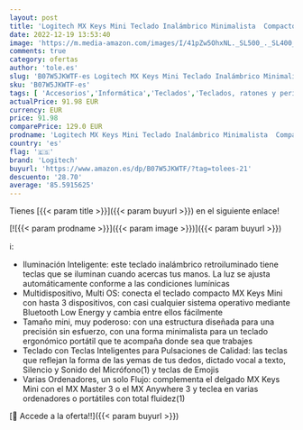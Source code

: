 ```yaml
---
layout: post
title: 'Logitech MX Keys Mini Teclado Inalámbrico Minimalista  Compacto  Bluetooth  Retroiluminado  USB-C  Compatible con Apple macOS  iOS  Windows  Linux  Android  de Metal  Color Grafite'
date: 2022-12-19 13:53:40
image: 'https://m.media-amazon.com/images/I/41pZw5OhxNL._SL500_._SL400_.jpg'
comments: true
category: ofertas
author: 'tole.es'
slug: 'B07W5JKWTF-es Logitech MX Keys Mini Teclado Inalámbrico Minimalista...'
sku: 'B07W5JKWTF-es'
tags: [ 'Accesorios','Informática','Teclados','Teclados, ratones y periféricos de entrada','apple','logitech','🇪🇸', ]
actualPrice: 91.98 EUR
currency: EUR
price: 91.98
comparePrice: 129.0 EUR
prodname: 'Logitech MX Keys Mini Teclado Inalámbrico Minimalista  Compacto  Bluetooth  Retroiluminado  USB-C  Compatible con Apple macOS  iOS  Windows  Linux  Android  de Metal  Color Grafite'
country: 'es'
flag: '🇪🇸'
brand: 'Logitech'
buyurl: 'https://www.amazon.es/dp/B07W5JKWTF/?tag=tolees-21'
descuento: '28.70'
average: '85.5915625'
---
```


Tienes [{{< param title >}}]({{< param buyurl >}}) en el siguiente enlace!

[![{{< param prodname >}}]({{< param image >}})]({{< param buyurl >}})

ℹ️:

- Iluminación Inteligente: este teclado inalámbrico retroiluminado tiene teclas que se iluminan cuando acercas tus manos. La luz se ajusta automáticamente conforme a las condiciones lumínicas
- Multidispositivo, Multi OS: conecta el teclado compacto MX Keys Mini con hasta 3 dispositivos, con casi cualquier sistema operativo mediante Bluetooth Low Energy y cambia entre ellos fácilmente
- Tamaño mini, muy poderoso: con una estructura diseñada para una precisión sin esfuerzo, con una forma minimalista para un teclado ergonómico portátil que te acompaña donde sea que trabajes
- Teclado con Teclas Inteligentes para Pulsaciones de Calidad: las teclas que reflejan la forma de las yemas de tus dedos, dictado vocal a texto, Silencio y Sonido del Micrófono(1) y teclas de Emojis
- Varias Ordenadores, un solo Flujo: complementa el delgado MX Keys Mini con el MX Master 3 o el MX Anywhere 3 y teclea en varias ordenadores o portátiles con total fluidez(1)

[🛒 Accede a la oferta!!]({{< param buyurl >}})
